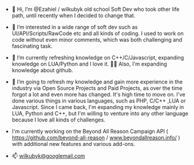 - 👋 Hi, I’m @Ezahiel / wilkubyk old school Soft Dev who took other life path, until recently when I decided to change that.
 
- 👀 I’m interested in a wide range of soft dev such as UI/API/Scripts/RawCode etc and all kinds of coding. I used to work on code without even minor comments, which was both challenging and fascinating task. 

- 🌱 I’m currently refreshing knowledge on C++/C/Javascript, expanding knowledge on LUA/Python and I love it. 👊👊 Also, I'm expanding knowledge about github. 

- 💞️ I’m going to refresh my knowledge and gain more experience in the industry via Open Source Projects and Paid Projects, as over the time forgot a lot and even more has changed. 
It's high time to move on. 
I've done various things in various languages, such as PHP, C/C++ ,LUA or Javascript. Since I came back, I'm expanding my knowledge mainly in LUA, Python and C++, but I'm willing to venture into any other language because I love all kinds of challenges. 

- I'm currently working on the Beyond All Reason Campaign API ( https://github.com/beyond-all-reason / www.beyondallreason.info/ ) with additional new features and various add-ons.
- 📫 wilkubyk@googlemail.com

<!---
Ezahiel/Ezahiel is a ✨ special ✨ repository because its `README.md` (this file) appears on your GitHub profile.
You can click the Preview link to take a look at your changes.
--->
